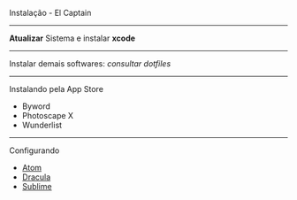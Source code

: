 Instalação - El Captain

---

**Atualizar** Sistema e instalar **xcode**

---

Instalar demais softwares:
*consultar dotfiles*

---

Instalando pela App Store

- Byword
- Photoscape X
- Wunderlist

---

Configurando

- [Atom](https://gist.github.com/sergiokopplin/896adec9fa1e1930d556)
- [Dracula](https://github.com/zenorocha/dracula-theme)
- [Sublime](https://gist.github.com/sergiokopplin/f393ac99fdb2d123e9f6)
